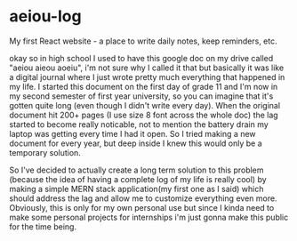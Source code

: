 # aeiou-log

My first React website - a place to write daily notes, keep reminders, etc.

okay so in high school I used to have this google doc on my drive called "aeiou aieou aoeiu", i'm not sure why I called it that but basically it was like a digital journal where I just wrote pretty much everything that happened in my life. I started this document on the first day of grade 11 and I'm now in my second semester of first year university, so you can imagine that it's gotten quite long (even though I didn't write every day). When the original document hit 200+ pages (I use size 8 font across the whole doc) the lag started to become really noticable, not to mention the battery drain my laptop was getting every time I had it open. So I tried making a new document for every year, but deep inside I knew this would only be a temporary solution.

So I've decided to actually create a long term solution to this problem (because the idea of having a complete log of my life is really cool) by making a simple MERN stack application(my first one as I said) which should address the lag and allow me to customize everything even more. Obviously, this is only for my own personal use but since I kinda need to make some personal projects for internships i'm just gonna make this public for the time being.
